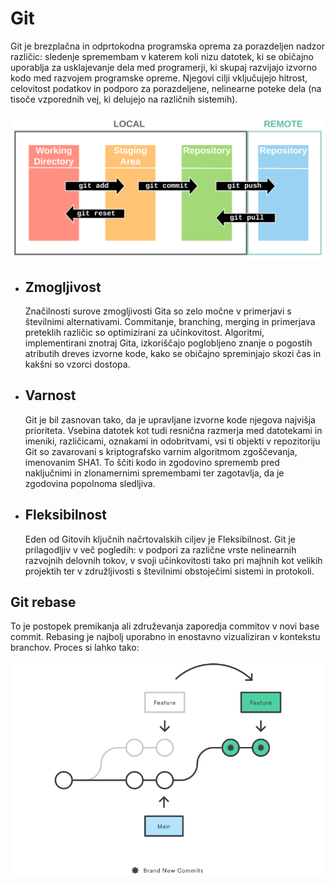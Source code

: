 # **Git** 

Git je brezplačna in odprtokodna programska oprema za porazdeljen nadzor različic: sledenje spremembam v katerem koli nizu datotek, ki se običajno uporablja za usklajevanje dela med programerji, ki skupaj razvijajo izvorno kodo med razvojem programske opreme. Njegovi cilji vključujejo hitrost, celovitost podatkov in podporo za porazdeljene, nelinearne poteke dela (na tisoče vzporednih vej, ki delujejo na različnih sistemih).

<img src="Slike/Git_Diagram.png" width="600" alt="Delovanje Gita">

- ## **Zmogljivost**
    Značilnosti surove zmogljivosti Gita so zelo močne v primerjavi s številnimi alternativami. Commitanje, branching, merging in primerjava preteklih različic so optimizirani za učinkovitost. Algoritmi, implementirani znotraj Gita, izkoriščajo poglobljeno znanje o pogostih atributih dreves izvorne kode, kako se običajno spreminjajo skozi čas in kakšni so vzorci dostopa.

- ## **Varnost**
    Git je bil zasnovan tako, da je upravljane izvorne kode njegova najvišja prioriteta. Vsebina datotek kot tudi resnična razmerja med datotekami in imeniki, različicami, oznakami in odobritvami, vsi ti objekti v repozitoriju Git so zavarovani s kriptografsko varnim algoritmom zgoščevanja, imenovanim SHA1. To ščiti kodo in zgodovino sprememb pred naključnimi in zlonamernimi spremembami ter zagotavlja, da je zgodovina popolnoma sledljiva.

- ## **Fleksibilnost**
    Eden od Gitovih ključnih načrtovalskih ciljev je Fleksibilnost. Git je prilagodljiv v več pogledih: v podpori za različne vrste nelinearnih razvojnih delovnih tokov, v svoji učinkovitosti tako pri majhnih kot velikih projektih ter v združljivosti s številnimi obstoječimi sistemi in protokoli.

## **Git rebase**

To je postopek premikanja ali združevanja zaporedja commitov v novi base commit. Rebasing je najbolj uporabno in enostavno vizualiziran v kontekstu branchov. Proces si lahko tako:

<img src="Slike/Git_rebasing.png" width="600" alt="Kako deluje rebase">